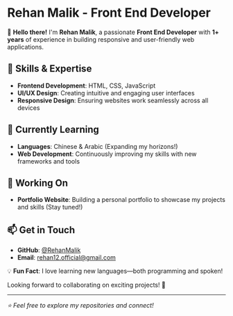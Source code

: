 # Rehan Malik - Front End Developer  

👋 **Hello there!** I'm **Rehan Malik**, a passionate **Front End Developer** with **1+ years** of experience in building responsive and user-friendly web applications.  

## 🚀 **Skills & Expertise**  
- **Frontend Development**: HTML, CSS, JavaScript  
- **UI/UX Design**: Creating intuitive and engaging user interfaces  
- **Responsive Design**: Ensuring websites work seamlessly across all devices  

## 🌱 **Currently Learning**  
- **Languages**: Chinese & Arabic (Expanding my horizons!)  
- **Web Development**: Continuously improving my skills with new frameworks and tools  

## 🔨 **Working On**  
- **Portfolio Website**: Building a personal portfolio to showcase my projects and skills (Stay tuned!)  

## 📫 **Get in Touch**  
- **GitHub**: [@RehanMalik](https://github.com/RehanMalik)  
- **Email**: [rehan12.official@gmail.com](mailto:your-email@example.com) 

💡 **Fun Fact**: I love learning new languages—both programming and spoken!  

Looking forward to collaborating on exciting projects! 🚀  

---  
*⭐ Feel free to explore my repositories and connect!*
<!--
**Rehan12-coder/Rehan12-Coder** is a ✨ _special_ ✨ repository because its `README.md` (this file) appears on your GitHub profile.

Here are some ideas to get you started:

- 🔭 I’m currently working on ...
- 🌱 I’m currently learning ...
- 👯 I’m looking to collaborate on ...
- 🤔 I’m looking for help with ...
- 💬 Ask me about ...
- 📫 How to reach me: ...
- 😄 Pronouns: ...
- ⚡ Fun fact: ...
-->

